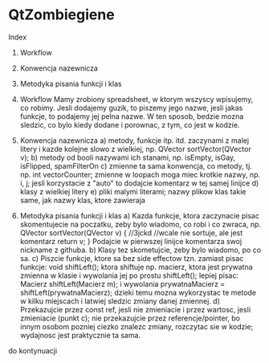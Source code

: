 # QtZombiegiene
Index
1.	Workflow
2.	Konwencja nazewnicza
3.	Metodyka pisania funkcji i klas

1.	Workflow
		Mamy zrobiony spreadsheet, w ktorym wszyscy wpisujemy, co robimy. Jesli dodajemy guzik, to piszemy jego nazwe, jesli jakas funkcje, to podajemy jej pelna nazwe. W ten sposob, bedzie mozna sledzic, co bylo kiedy dodane i porownac, z tym, co jest w kodzie.

2.	Konwencja nazewnicza
		a) metody, funkcje itp. itd. zaczynami z malej litery i kazde kolejne slowo z wielkiej, np.
		QVector<int> sortVector(QVector<int> v);
		b) metody od booli nazywami ich stanami, np. isEmpty, isGay, isFlipped, spamFilterOn
		c) zmienne ta sama konwencja, co metody, tj. np. int vectorCounter;
		zmienne w loopach moga miec krotkie nazwy, np. i, j; jesli korzystacie z "auto" to dodajcie komentarz w tej samej linijce
		d) klasy z wielkiej litery
		e) pliki malymi literami; nazwy plikow klas takie same, jak nazwy klas, ktore zawieraja

3.	Metodyka pisania funkcji i klas
		a) Kazda funkcje, ktora zaczynacie pisac skomentujecie na poczatku, zeby bylo wiadomo, co robi i co zwraca, np.
		QVector<int> sortVector(QVector<int> v) {
			//3jckd
			//wcale nie sortuje, ale jest komentarz
			return v;
		}
		Podajcie w pierwszej linijce komentarza swoj nickname z githuba.
		b) Klasy tez skometujcie, zeby bylo wiadomo, po co sa.
		c) Piszcie funkcje, ktore sa bez side effectow tzn. zamiast pisac funkcje:
		void shiftLeft(); ktora shiftuje np. macierz, ktora jest prywatna zmienna w klasie
		i wywolania jej po prostu shiftLeft();
		lepiej pisac:
		Macierz shiftLeft(Macierz m);
		i wywolania prywatnaMacierz = shiftLeft(prywatnaMacierz);
		dzieki temu mozna wykorzystac te metode w kilku miejscach i latwiej sledzic zmiany danej zmiennej.
		d) Przekazujcie przez const ref, jesli nie zmieniacie i przez wartosc, jesli zmieniacie (punkt c); nie przekazujcie przez referencje/pointer, bo innym osobom pozniej ciezko znalezc zmiany, rozczytac sie w kodzie; wydajnosc jest praktycznie ta sama.

do kontynuacji


